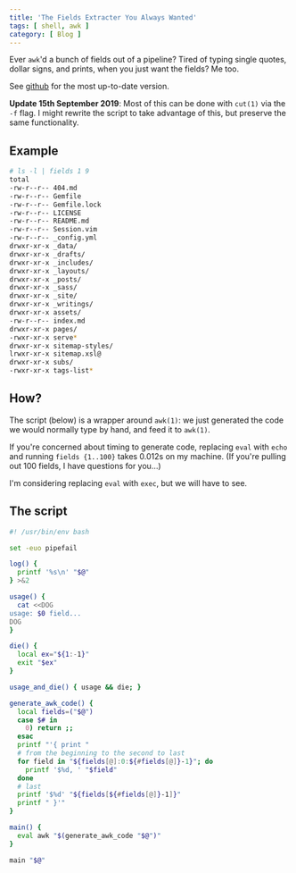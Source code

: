 ```yaml
---
title: 'The Fields Extracter You Always Wanted'
tags: [ shell, awk ]
category: [ Blog ]
---
```


Ever `awk`'d a bunch of fields out of a pipeline? Tired of typing single quotes,
dollar signs, and prints, when you just want the fields? Me too.

See [github](https://github.com/benknoble/Dotfiles/blob/master/links/bin/fields)
for the most up-to-date version.

**Update 15th September 2019**: Most of this can be done with `cut(1)` via the
`-f` flag. I might rewrite the script to take advantage of this, but preserve
the same functionality.

## Example

```bash
# ls -l | fields 1 9
total
-rw-r--r-- 404.md
-rw-r--r-- Gemfile
-rw-r--r-- Gemfile.lock
-rw-r--r-- LICENSE
-rw-r--r-- README.md
-rw-r--r-- Session.vim
-rw-r--r-- _config.yml
drwxr-xr-x _data/
drwxr-xr-x _drafts/
drwxr-xr-x _includes/
drwxr-xr-x _layouts/
drwxr-xr-x _posts/
drwxr-xr-x _sass/
drwxr-xr-x _site/
drwxr-xr-x _writings/
drwxr-xr-x assets/
-rw-r--r-- index.md
drwxr-xr-x pages/
-rwxr-xr-x serve*
drwxr-xr-x sitemap-styles/
lrwxr-xr-x sitemap.xsl@
drwxr-xr-x subs/
-rwxr-xr-x tags-list*
```

## How?

The script (below) is a wrapper around `awk(1)`: we just generated the code we
would normally type by hand, and feed it to `awk(1)`.

If you're concerned about timing to generate code, replacing `eval` with `echo`
and running `fields {1..100}` takes 0.012s on my machine. (If you're pulling out
100 fields, I have questions for you…)

I'm considering replacing `eval` with `exec`, but we will have to see.

## The script

```bash
#! /usr/bin/env bash

set -euo pipefail

log() {
  printf '%s\n' "$@"
} >&2

usage() {
  cat <<DOG
usage: $0 field...
DOG
}

die() {
  local ex="${1:-1}"
  exit "$ex"
}

usage_and_die() { usage && die; }

generate_awk_code() {
  local fields=("$@")
  case $# in
    0) return ;;
  esac
  printf "'{ print "
  # from the beginning to the second to last
  for field in "${fields[@]:0:${#fields[@]}-1}"; do
    printf '$%d, ' "$field"
  done
  # last
  printf '$%d' "${fields[${#fields[@]}-1]}"
  printf " }'"
}

main() {
  eval awk "$(generate_awk_code "$@")"
}

main "$@"
```
